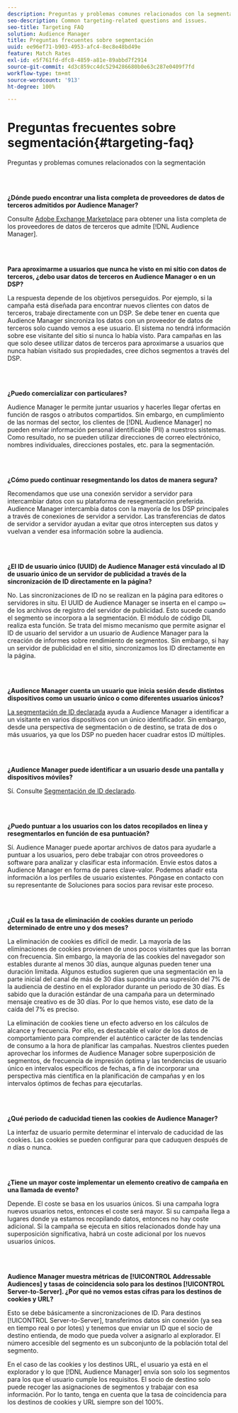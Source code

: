 ```yaml
---
description: Preguntas y problemas comunes relacionados con la segmentación
seo-description: Common targeting-related questions and issues.
seo-title: Targeting FAQ
solution: Audience Manager
title: Preguntas frecuentes sobre segmentación
uuid: ee96ef71-b903-4953-afc4-8ec8e48bd49e
feature: Match Rates
exl-id: e5f761fd-dfc8-4859-a81e-89abbd7f2914
source-git-commit: 4d3c859cc4dc5294286680b0e63c287e0409f7fd
workflow-type: tm+mt
source-wordcount: '913'
ht-degree: 100%

---
```


# Preguntas frecuentes sobre segmentación{#targeting-faq}

Preguntas y problemas comunes relacionados con la segmentación

<br> 

<!-- 

faq_targeting.xml

 -->

**¿Dónde puedo encontrar una lista completa de proveedores de datos de terceros admitidos por Audience Manager?**

Consulte [Adobe Exchange Marketplace](https://exchange.adobe.com/experiencecloud.html) para obtener una lista completa de los proveedores de datos de terceros que admite [!DNL Audience Manager].

<br> 

**Para aproximarme a usuarios que nunca he visto en mi sitio con datos de terceros, ¿debo usar datos de terceros en Audience Manager o en un DSP?**

La respuesta depende de los objetivos perseguidos. Por ejemplo, si la campaña está diseñada para encontrar nuevos clientes con datos de terceros, trabaje directamente con un DSP. Se debe tener en cuenta que Audience Manager sincroniza los datos con un proveedor de datos de terceros solo cuando vemos a ese usuario. El sistema no tendrá información sobre ese visitante del sitio si nunca lo había visto. Para campañas en las que solo desee utilizar datos de terceros para aproximarse a usuarios que nunca habían visitado sus propiedades, cree dichos segmentos a través del DSP.

<br> 

**¿Puedo comercializar con particulares?**

Audience Manager le permite juntar usuarios y hacerles llegar ofertas en función de rasgos o atributos compartidos. Sin embargo, en cumplimiento de las normas del sector, los clientes de [!DNL Audience Manager] no pueden enviar información personal identificable (PII) a nuestros sistemas. Como resultado, no se pueden utilizar direcciones de correo electrónico, nombres individuales, direcciones postales, etc. para la segmentación.

<br> 

**¿Cómo puedo continuar resegmentando los datos de manera segura?**

Recomendamos que use una conexión servidor a servidor para intercambiar datos con su plataforma de resegmentación preferida. Audience Manager intercambia datos con la mayoría de los DSP principales a través de conexiones de servidor a servidor. Las transferencias de datos de servidor a servidor ayudan a evitar que otros intercepten sus datos y vuelvan a vender esa información sobre la audiencia.

<br> 

**¿El ID de usuario único (UUID) de Audience Manager está vinculado al ID de usuario único de un servidor de publicidad a través de la sincronización de ID directamente en la página?**

No. Las sincronizaciones de ID no se realizan en la página para editores o servidores in situ. El UUID de Audience Manager se inserta en el campo `u=` de los archivos de registro del servidor de publicidad. Esto sucede cuando el segmento se incorpora a la segmentación. El módulo de código DIL realiza esta función. Se trata del mismo mecanismo que permite asignar el ID de usuario del servidor a un usuario de Audience Manager para la creación de informes sobre rendimiento de segmentos. Sin embargo, si hay un servidor de publicidad en el sitio, sincronizamos los ID directamente en la página.

<br> 

**¿Audience Manager cuenta un usuario que inicia sesión desde distintos dispositivos como un usuario único o como diferentes usuarios únicos?**

[La segmentación de ID declarada](../features/declared-ids.md#declared-id-targeting) ayuda a Audience Manager a identificar a un visitante en varios dispositivos con un único identificador. Sin embargo, desde una perspectiva de segmentación o de destino, se trata de dos o más usuarios, ya que los DSP no pueden hacer cuadrar estos ID múltiples.

<br> 

**¿Audience Manager puede identificar a un usuario desde una pantalla y dispositivos móviles?**

Sí. Consulte [Segmentación de ID declarado](../features/declared-ids.md#declared-id-targeting).

<br> 

**¿Puedo puntuar a los usuarios con los datos recopilados en línea y resegmentarlos en función de esa puntuación?**

Sí. Audience Manager puede aportar archivos de datos para ayudarle a puntuar a los usuarios, pero debe trabajar con otros proveedores o software para analizar y clasificar esta información. Envíe estos datos a Audience Manager en forma de pares clave-valor. Podemos añadir esta información a los perfiles de usuario existentes. Póngase en contacto con su representante de Soluciones para socios para revisar este proceso.

<br> 

**¿Cuál es la tasa de eliminación de cookies durante un periodo determinado de entre uno y dos meses?**

La eliminación de cookies es difícil de medir. La mayoría de las eliminaciones de cookies provienen de unos pocos visitantes que las borran con frecuencia. Sin embargo, la mayoría de las cookies del navegador son estables durante al menos 30 días, aunque algunas pueden tener una duración limitada. Algunos estudios sugieren que una segmentación en la parte inicial del canal de más de 30 días supondría una supresión del 7% de la audiencia de destino en el explorador durante un periodo de 30 días. Es sabido que la duración estándar de una campaña para un determinado mensaje creativo es de 30 días. Por lo que hemos visto, ese dato de la caída del 7% es preciso.

La eliminación de cookies tiene un efecto adverso en los cálculos de alcance y frecuencia. Por ello, es destacable el valor de los datos de comportamiento para comprender el auténtico carácter de las tendencias de consumo a la hora de planificar las campañas. Nuestros clientes pueden aprovechar los informes de Audience Manager sobre superposición de segmentos, de frecuencia de impresión óptima y las tendencias de usuario único en intervalos específicos de fechas, a fin de incorporar una perspectiva más científica en la planificación de campañas y en los intervalos óptimos de fechas para ejecutarlas.

<br> 

**¿Qué periodo de caducidad tienen las cookies de Audience Manager?**

La interfaz de usuario permite determinar el intervalo de caducidad de las cookies. Las cookies se pueden configurar para que caduquen después de *n* días o nunca.

<br> 

**¿Tiene un mayor coste implementar un elemento creativo de campaña en una llamada de evento?**

Depende. El coste se basa en los usuarios únicos. Si una campaña logra nuevos usuarios netos, entonces el coste será mayor. Si su campaña llega a lugares donde ya estamos recopilando datos, entonces no hay coste adicional. Si la campaña se ejecuta en sitios relacionados donde hay una superposición significativa, habrá un coste adicional por los nuevos usuarios únicos.

<br> 

**Audience Manager muestra métricas de [!UICONTROL Addressable Audiences] y tasas de coincidencia solo para los destinos [!UICONTROL Server-to-Server]. ¿Por qué no vemos estas cifras para los destinos de cookies y URL?**

Esto se debe básicamente a sincronizaciones de ID. Para destinos [!UICONTROL Server-to-Server], transferimos datos sin conexión (ya sea en tiempo real o por lotes) y tenemos que enviar un ID que el socio de destino entienda, de modo que pueda volver a asignarlo al explorador. El número accesible del segmento es un subconjunto de la población total del segmento.

En el caso de las cookies y los destinos URL, el usuario ya está en el explorador y lo que [!DNL Audience Manager] envía son solo los segmentos para los que el usuario cumple los requisitos. El socio de destino solo puede recoger las asignaciones de segmentos y trabajar con esa información. Por lo tanto, tenga en cuenta que la tasa de coincidencia para los destinos de cookies y URL siempre son del 100%.
